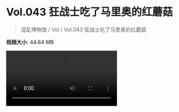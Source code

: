 # Vol.043 狂战士吃了马里奥的红蘑菇

> 混乱博物馆 / Vol / Vol.043 狂战士吃了马里奥的红蘑菇

**视频大小**: 44.64 MB

<div class="video"><video src="https://file.hsyhx.top/archive/混乱博物馆/Vol/043.mp4" controls preload>🤔 您的浏览器不支持 video 标签</video></div>